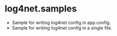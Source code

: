 # log4net.samples

- Sample for writing log4net config in app.config.
- Sample for writing log4net config in a single file.